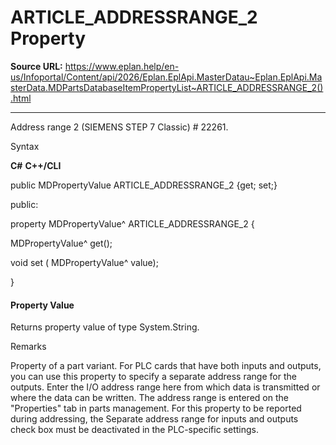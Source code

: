 # ARTICLE_ADDRESSRANGE_2 Property

**Source URL:** https://www.eplan.help/en-us/Infoportal/Content/api/2026/Eplan.EplApi.MasterDatau~Eplan.EplApi.MasterData.MDPartsDatabaseItemPropertyList~ARTICLE_ADDRESSRANGE_2().html

---

Address range 2 (SIEMENS STEP 7 Classic) # 22261.

Syntax

**C#**
**C++/CLI**


public MDPropertyValue ARTICLE_ADDRESSRANGE_2 {get; set;}

public:

property MDPropertyValue^ ARTICLE_ADDRESSRANGE_2 {

   MDPropertyValue^ get();

   void set (    MDPropertyValue^ value);

}


#### Property Value

Returns property value of type System.String.

Remarks

Property of a part variant. For PLC cards that have both inputs and outputs, you can use this property to specify a separate address range for the outputs. Enter the I/O address range here from which data is transmitted or where the data can be written. The address range is entered on the "Properties" tab in parts management. For this property to be reported during addressing, the Separate address range for inputs and outputs check box must be deactivated in the PLC-specific settings.
